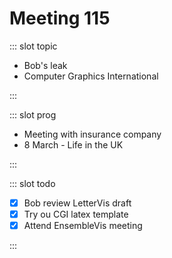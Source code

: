 # Meeting 115

<Meeting index="115" members="Bob, Wang" date="15 Feb 2021 11:00" nextDate="18 Feb 2021 11:00">

::: slot topic

- Bob's leak
- Computer Graphics International


:::

::: slot prog

- Meeting with insurance company
- 8 March - Life in the UK

:::

::: slot todo

- [x] Bob review LetterVis draft
- [x] Try ou CGI latex template
- [x] Attend EnsembleVis meeting

:::

</Meeting>
